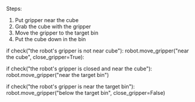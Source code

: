 

Steps:
1. Put gripper near the cube
2. Grab the cube with the gripper
3. Move the gripper to the target bin
4. Put the cube down in the bin

if check("the robot's gripper is not near cube"):
    robot.move_gripper("near the cube", close_gripper=True):
    
if check("the robot's gripper is closed and near the cube"):
    robot.move_gripper("near the target bin")
    
if check("the robot's gripper is near the target bin"):
    robot.move_gripper("below the target bin", close_gripper=False)